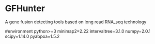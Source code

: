 # GFHunter
A gene fusion detecting tools based on long read RNA_seq technology

#environment
python>=3
minimap2=2.22
intervaltree=3.1.0
numpy=2.0.1
scipy=1.14.0
pyabpoa=1.5.2
